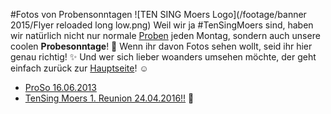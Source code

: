 #Fotos von Probensonntagen
![TEN SING Moers Logo](/footage/banner 2015/Flyer reloaded long low.png)
Weil wir ja #TenSingMoers sind, haben wir natürlich nicht nur normale [Proben](Proben.md) jeden Montag, sondern auch unsere coolen **Probesonntage**! :tada: Wenn ihr davon Fotos sehen wollt, seid ihr hier genau richtig! :sparkles: Und wer sich lieber woanders umsehen möchte, der geht einfach zurück zur [Hauptseite](../../Linkliste.md)! :relaxed:

* [ProSo 16.06.2013](https://www.flickr.com/gp/tsmoers/705916)
* [TenSing Moers 1. Reunion 24.04.2016!!](https://www.flickr.com/gp/tsmoers/73yb64) :tada:
